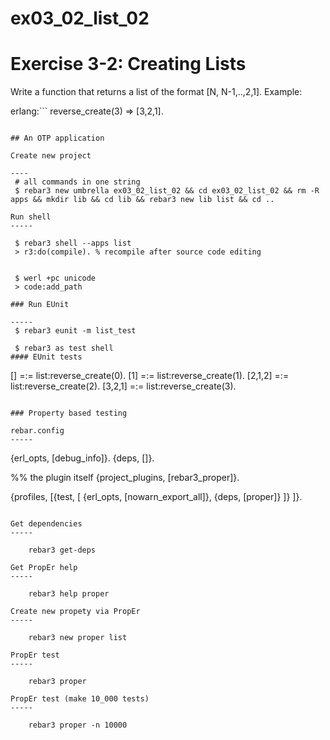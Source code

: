 ex03_02_list_02
=====

Exercise 3-2: Creating Lists
=====

Write a function that returns a list of the format [N, N-1,..,2,1].
Example:

erlang:```
reverse_create(3) ⇒ [3,2,1].
```

## An OTP application

Create new project

---- 
 # all commands in one string
 $ rebar3 new umbrella ex03_02_list_02 && cd ex03_02_list_02 && rm -R apps && mkdir lib && cd lib && rebar3 new lib list && cd ..

Run shell
-----

 $ rebar3 shell --apps list
 > r3:do(compile). % recompile after source code editing 
 
 
 $ werl +pc unicode
 > code:add_path

### Run EUnit

-----
 $ rebar3 eunit -m list_test

 $ rebar3 as test shell
#### EUnit tests

```
[] =:= list:reverse_create(0).
[1] =:= list:reverse_create(1).
[2,1,2] =:= list:reverse_create(2).
[3,2,1] =:= list:reverse_create(3).
```

### Property based testing

rebar.config
-----

```
{erl_opts, [debug_info]}.
{deps, []}.

%% the plugin itself
{project_plugins, [rebar3_proper]}.

{profiles,
    [{test, [
        {erl_opts, [nowarn_export_all]},
        {deps, [proper]}
    ]}
]}.
```

Get dependencies
-----

    rebar3 get-deps

Get PropEr help
-----

    rebar3 help proper

Create new propety via PropEr
-----

    rebar3 new proper list
 
PropEr test
-----

    rebar3 proper

PropEr test (make 10_000 tests)
----- 

    rebar3 proper -n 10000
